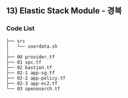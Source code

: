 ## 13) Elastic Stack Module - 경북
### Code List
```shell
├── src
│   └── userdata.sh
│
├── 00 provider.tf
├── 01 vpc.tf
├── 02 bastion.tf
├── 02-1 app-sg.tf
├── 02-2 app-policy.tf
├── 02-3 app-ec2.tf
└── 03 openaserch.tf
```